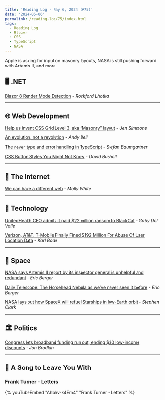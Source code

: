 ```yaml
---
title: 'Reading Log - May 6, 2024 (#75)'
date: '2024-05-06'
permalink: /reading-log/75/index.html
tags:
  - Reading Log
  - Blazor
  - CSS
  - TypeScript
  - NASA
---
```


Apple is asking for input on masonry layouts, NASA is still pushing forward with Artemis II, and more.
<!-- excerpt -->

## 🖥 .NET

[Blazor 8 Render Mode Detection](https://blog.lhotka.net/2024/03/30/Blazor-8-Render-Mode-Detection) - *Rockford Lhotka*

---

## 🌐 Web Development

[Help us invent CSS Grid Level 3, aka “Masonry” layout](https://webkit.org/blog/15269/help-us-invent-masonry-layouts-for-css-grid-level-3/) - *Jen Simmons*

[An evolution, not a revolution](https://piccalil.li/blog/an-evolution-not-a-revolution/) - *Andy Bell*

[The `never` type and error handling in TypeScript](https://fettblog.eu/typescript-never-and-error-handling/) - *Stefan Baumgartner*

[CSS Button Styles You Might Not Know](https://dbushell.com/2024/03/10/css-button-styles-you-might-not-know/) - *David Bushell*

---

## 📡 The Internet

[We can have a different web](https://www.citationneeded.news/we-can-have-a-different-web/) - *Molly White*

---

## 🔌 Technology

[UnitedHealth CEO admits it paid $22 million ransom to BlackCat](https://www.theverge.com/2024/5/1/24146693/unitedhealth-22-million-ransom-ransomware-hack-blackcat) - *Gaby Del Valle*

[Verizon, AT&T, T-Mobile Finally Fined $192 Million For Abuse Of User Location Data](https://www.techdirt.com/2024/05/01/verizon-att-t-mobile-finally-fined-192-million-for-abuse-of-user-location-data/) - *Karl Bode*

---

## 🚀 Space

[NASA says Artemis II report by its inspector general is unhelpful and redundant](https://arstechnica.com/space/2024/05/nasa-seems-unhappy-to-be-questioned-about-its-artemis-ii-readiness/) - *Eric Berger*

[Daily Telescope: The Horsehead Nebula as we’ve never seen it before](https://arstechnica.com/space/2024/05/daily-telescope-seeing-a-mane-attraction-up-close/) - *Eric Berger*

[NASA lays out how SpaceX will refuel Starships in low-Earth orbit](https://arstechnica.com/space/2024/04/nasa-exploration-chief-lays-out-next-steps-for-starship-development/) - *Stephen Clark*

---

## 🏛️ Politics

[Congress lets broadband funding run out, ending $30 low-income discounts](https://arstechnica.com/tech-policy/2024/05/fcc-makes-last-plea-to-congress-as-broadband-discount-program-runs-out-of-cash/) - *Jon Brodkin*

---

## 🎵 A Song to Leave You With

<h3 class="music">Frank Turner - Letters</h3>

{% youTubeEmbed "Ahbhv-k4Em4" "Frank Turner - Letters" %}

